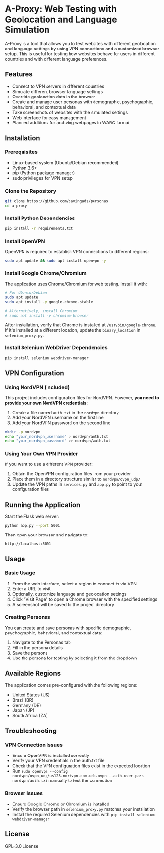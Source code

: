 # A-Proxy: Web Testing with Geolocation and Language Simulation

A-Proxy is a tool that allows you to test websites with different geolocation and language settings by using VPN connections and a customized browser setup. This is useful for testing how websites behave for users in different countries and with different language preferences.

## Features

- Connect to VPN servers in different countries
- Simulate different browser language settings
- Override geolocation data in the browser
- Create and manage user personas with demographic, psychographic, behavioral, and contextual data
- Take screenshots of websites with the simulated settings
- Web interface for easy management
- Planned additions for archving webpages in WARC format
## Installation

### Prerequisites

- Linux-based system (Ubuntu/Debian recommended)
- Python 3.6+
- pip (Python package manager)
- sudo privileges for VPN setup

### Clone the Repository

```bash
git clone https://github.com/savingads/personas
cd a-proxy
```

### Install Python Dependencies

```bash
pip install -r requirements.txt
```

### Install OpenVPN

OpenVPN is required to establish VPN connections to different regions:

```bash
sudo apt update && sudo apt install openvpn -y
```

### Install Google Chrome/Chromium

The application uses Chrome/Chromium for web testing. Install it with:

```bash
# For Ubuntu/Debian
sudo apt update
sudo apt install -y google-chrome-stable

# Alternatively, install Chromium
# sudo apt install -y chromium-browser
```

After installation, verify that Chrome is installed at `/usr/bin/google-chrome`. If it's installed at a different location, update the `binary_location` in `selenium_proxy.py`.

### Install Selenium WebDriver Dependencies

```bash
pip install selenium webdriver-manager
```

## VPN Configuration

### Using NordVPN (Included)

This project includes configuration files for NordVPN. However, **you need to provide your own NordVPN credentials**:

1. Create a file named `auth.txt` in the `nordvpn` directory
2. Add your NordVPN username on the first line
3. Add your NordVPN password on the second line

```bash
mkdir -p nordvpn
echo "your_nordvpn_username" > nordvpn/auth.txt
echo "your_nordvpn_password" >> nordvpn/auth.txt
```

### Using Your Own VPN Provider

If you want to use a different VPN provider:

1. Obtain the OpenVPN configuration files from your provider
2. Place them in a directory structure similar to `nordvpn/ovpn_udp/`
3. Update the VPN paths in `services.py` and `app.py` to point to your configuration files

## Running the Application

Start the Flask web server:

```bash
python app.py --port 5001
```

Then open your browser and navigate to:

```
http://localhost:5001
```

## Usage

### Basic Usage

1. From the web interface, select a region to connect to via VPN
2. Enter a URL to visit
3. Optionally, customize language and geolocation settings
4. Click "Visit Page" to open a Chrome browser with the specified settings
5. A screenshot will be saved to the project directory

### Creating Personas

You can create and save personas with specific demographic, psychographic, behavioral, and contextual data:

1. Navigate to the Personas tab
2. Fill in the persona details
3. Save the persona
4. Use the persona for testing by selecting it from the dropdown

## Available Regions

The application comes pre-configured with the following regions:

- United States (US)
- Brazil (BR)
- Germany (DE)
- Japan (JP)
- South Africa (ZA)

## Troubleshooting

### VPN Connection Issues

- Ensure OpenVPN is installed correctly
- Verify your VPN credentials in the auth.txt file
- Check that the VPN configuration files exist in the expected location
- Run `sudo openvpn --config nordvpn/ovpn_udp/us123.nordvpn.com.udp.ovpn --auth-user-pass nordvpn/auth.txt` manually to test the connection

### Browser Issues

- Ensure Google Chrome or Chromium is installed
- Verify the browser path in `selenium_proxy.py` matches your installation
- Install the required Selenium dependencies with `pip install selenium webdriver-manager`

## License

GPL-3.0 License

